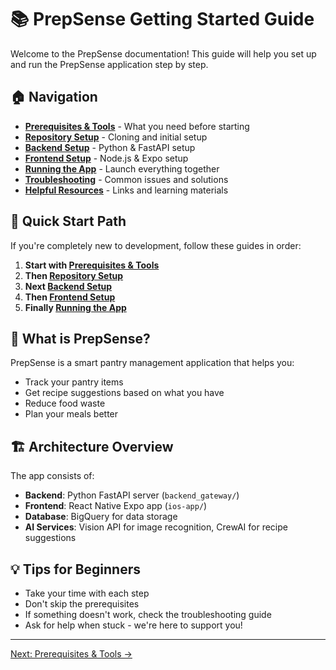 # 📚 PrepSense Getting Started Guide

Welcome to the PrepSense documentation! This guide will help you set up and run the PrepSense application step by step.

## 🏠 Navigation

- **[Prerequisites & Tools](./getting-started/01-prerequisites.md)** - What you need before starting
- **[Repository Setup](./getting-started/02-repository-setup.md)** - Cloning and initial setup
- **[Backend Setup](./getting-started/03-backend-setup.md)** - Python & FastAPI setup
- **[Frontend Setup](./getting-started/04-frontend-setup.md)** - Node.js & Expo setup
- **[Running the App](./getting-started/05-running-app.md)** - Launch everything together
- **[Troubleshooting](./getting-started/06-troubleshooting.md)** - Common issues and solutions
- **[Helpful Resources](./getting-started/07-resources.md)** - Links and learning materials

## 🎯 Quick Start Path

If you're completely new to development, follow these guides in order:

1. **Start with [Prerequisites & Tools](./getting-started/01-prerequisites.md)**
2. **Then [Repository Setup](./getting-started/02-repository-setup.md)**
3. **Next [Backend Setup](./getting-started/03-backend-setup.md)**
4. **Then [Frontend Setup](./getting-started/04-frontend-setup.md)**
5. **Finally [Running the App](./getting-started/05-running-app.md)**

## 📱 What is PrepSense?

PrepSense is a smart pantry management application that helps you:
- Track your pantry items
- Get recipe suggestions based on what you have
- Reduce food waste
- Plan your meals better

## 🏗️ Architecture Overview

The app consists of:
- **Backend**: Python FastAPI server (`backend_gateway/`)
- **Frontend**: React Native Expo app (`ios-app/`)
- **Database**: BigQuery for data storage
- **AI Services**: Vision API for image recognition, CrewAI for recipe suggestions

## 💡 Tips for Beginners

- Take your time with each step
- Don't skip the prerequisites
- If something doesn't work, check the troubleshooting guide
- Ask for help when stuck - we're here to support you!

---

[Next: Prerequisites & Tools →](./getting-started/01-prerequisites.md)